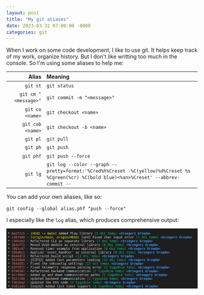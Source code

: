 ```yaml
---
layout: post
title: "My git aliases"
date: 2023-03-32 07:00:00 -0000
categories: git
---
```


When I work on some code development, I like to use git. It helps keep track of my work, organize history.
But I don't like writting too much in the console. So I'm using some aliases to help me:

|Alias|Meaning|
|-------:|:-------|
|`git st`|`git status`|
|`git cm "<message>"`|`git commit -m "<message>"`|
|`git co <name>`|`git checkout <name>`|
|`git cob <name>`|`git checkout -b <name>`|
|`git pl`|`git pull`|
|`git ph`|`git push`|
|`git phf`|`git push --force`|
|`git lg`|`git log --color --graph --pretty=format:'%Cred%h%Creset -%C(yellow)%d%Creset %s %Cgreen(%cr) %C(bold blue)<%an>%Creset' --abbrev-commit --`|

You can add your own aliases, like so:
```
git config --global alias.phf "push --force"
```

I especially like the `log` alias, which produces comprehensive output:

![Sample git lg output](/assets/images/sample_git_lg_output.png)